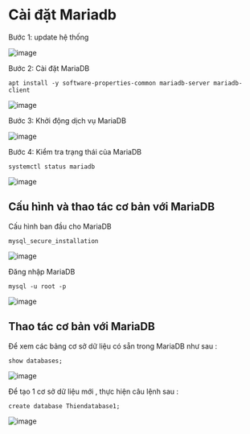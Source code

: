 # Cài đặt Mariadb

Bước 1: update hệ thống 

![image](https://user-images.githubusercontent.com/62273292/160348938-8663e20e-d80e-4885-82df-2bc14337a428.png)

Bước 2: Cài đặt MariaDB

`apt install -y software-properties-common mariadb-server mariadb-client`

![image](https://user-images.githubusercontent.com/62273292/160349325-f6ea7a7c-9cbd-47f9-844e-1b044d456a78.png)


Bước 3: Khởi động dịch vụ MariaDB

![image](https://user-images.githubusercontent.com/62273292/160349505-243b27e2-e6e0-4764-8781-8fab3c3254d0.png)

Bước 4: Kiểm tra trạng thái của MariaDB

`systemctl status mariadb`

![image](https://user-images.githubusercontent.com/62273292/160349846-04c87961-a329-41d2-ba59-75740cd04fcf.png)


## Cấu hình và thao tác cơ bản với MariaDB

Cấu hình ban đầu cho MariaDB

`mysql_secure_installation`

![image](https://user-images.githubusercontent.com/62273292/160350778-93f60dcf-7c39-4fe0-a9bb-f4b24194ad35.png)

Đăng nhập MariaDB

`mysql -u root -p`

![image](https://user-images.githubusercontent.com/62273292/160351171-6bea6c4b-75ef-4370-9d06-eeef7d04d8dd.png)


##  Thao tác cơ bản với MariaDB

Để xem các bảng cơ sở dữ liệu có sẵn trong MariaDB như sau :

`show databases;`


![image](https://user-images.githubusercontent.com/62273292/160351829-de3c0627-482f-4a98-8933-c801f87bc999.png)


Để tạo 1 cơ sở dữ liệu mới , thực hiện câu lệnh sau :

`create database Thiendatabase1;`

![image](https://user-images.githubusercontent.com/62273292/160352206-4651a041-528e-4e10-ad53-5239c59ee309.png)






























